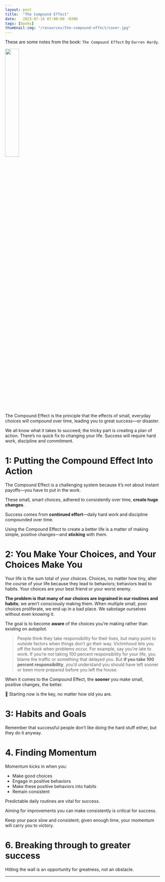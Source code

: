 ```yaml
---
layout: post
title:  "The Compound Effect"
date:   2023-07-16 07:00:00 -0300
tags: [books]
thumbnail-img: "/resources/the-compound-effect/cover.jpg"
---
```


These are some notes from the book: `The Compound Effect` by `Darren Hardy`. 

<img src="{{static.static_files}}/resources/the-compound-effect/cover.jpg" width="30%">

The Compound Effect is the principle that the effects of small, everyday choices will compound over time, leading you to great success—or disaster.

We all know what it takes to succeed; the tricky part is creating a plan of action. There’s no quick fix to changing your life. Success will require hard work, discipline and commitment.

# 1: Putting the Compound Effect Into Action

The Compound Effect is a challenging system because it’s not about instant payoffs—you have to put in the work.

These small, smart choices, adhered to consistently over time, **create huge changes**.

Success comes from **continued effort**—daily hard work and discipline compounded over time.

Using the Compound Effect to create a better life is a matter of making simple, positive changes—and **sticking** with them.

# 2: You Make Your Choices, and Your Choices Make You

Your life is the sum total of your choices. Choices, no matter how tiny, alter the course of your life because they lead to behaviors; behaviors lead to habits. Your choices are your best friend or your worst enemy.

**The problem is that many of our choices are ingrained in our routines and habits**; we aren’t consciously making them. When multiple small, poor choices proliferate, we end up in a bad place. We sabotage ourselves without even knowing it.

The goal is to become **aware** of the choices you’re making rather than existing on autopilot.

> People think they take responsibility for their lives, but many point to outside factors when things don’t go their way. Victimhood lets you off the hook when problems occur. For example, say you’re late to work. If you’re not taking 100 percent responsibility for your life, you blame the traffic or something that delayed you. But **if you take 100 percent responsibility**, you’d understand you should have left sooner or been more prepared before you left the house.
> 

When it comes to the Compound Effect, the **sooner** you make small, positive changes, the better.

<aside>
🔑 Starting now is the key, no matter how old you are.

</aside>

# 3: Habits and Goals

Remember that successful people don’t like doing the hard stuff either, but they do it anyway.

# 4. Finding Momentum

Momentum kicks in when you:

- Make good choices
- Engage in positive behaviors
- Make these positive behaviors into habits
- Remain consistent

Predictable daily routines are vital for success.

Aiming for improvements you can make consistently is critical for success.

Keep your pace slow and consistent; given enough time, your momentum will carry you to victory.

# 6. Breaking through to greater success

Hitting the wall is an opportunity for greatness, not an obstacle.

---